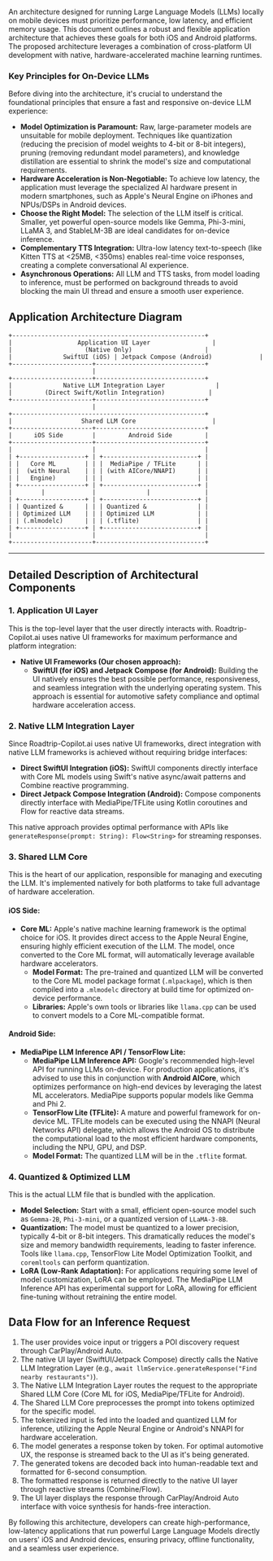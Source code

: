 An architecture designed for running Large Language Models (LLMs) locally on mobile devices must prioritize performance, low latency, and efficient memory usage. This document outlines a robust and flexible application architecture that achieves these goals for both iOS and Android platforms. The proposed architecture leverages a combination of cross-platform UI development with native, hardware-accelerated machine learning runtimes.

### **Key Principles for On-Device LLMs**

Before diving into the architecture, it's crucial to understand the foundational principles that ensure a fast and responsive on-device LLM experience:

*   **Model Optimization is Paramount:** Raw, large-parameter models are unsuitable for mobile deployment. Techniques like quantization (reducing the precision of model weights to 4-bit or 8-bit integers), pruning (removing redundant model parameters), and knowledge distillation are essential to shrink the model's size and computational requirements.
*   **Hardware Acceleration is Non-Negotiable:** To achieve low latency, the application must leverage the specialized AI hardware present in modern smartphones, such as Apple's Neural Engine on iPhones and NPUs/DSPs in Android devices.
*   **Choose the Right Model:** The selection of the LLM itself is critical. Smaller, yet powerful open-source models like Gemma, Phi-3-mini, LLaMA 3, and StableLM-3B are ideal candidates for on-device inference.
*   **Complementary TTS Integration:** Ultra-low latency text-to-speech (like Kitten TTS at <25MB, <350ms) enables real-time voice responses, creating a complete conversational AI experience.
*   **Asynchronous Operations:** All LLM and TTS tasks, from model loading to inference, must be performed on background threads to avoid blocking the main UI thread and ensure a smooth user experience.

## **Application Architecture Diagram**

```
+-----------------------------------------------------+
|                  Application UI Layer                 |
|                    (Native Only)                    |
|              SwiftUI (iOS) | Jetpack Compose (Android)             |
+----------------------+------------------------------+
                       |
+----------------------+------------------------------+
|              Native LLM Integration Layer              |
|         (Direct Swift/Kotlin Integration)            |
+----------------------+------------------------------+
                       |
+-----------------------------------------------------+
|                   Shared LLM Core                     |
+----------------------+------------------------------+
|      iOS Side        |         Android Side         |
+----------------------+------------------------------+
|                      |                              |
| +------------------+ | +--------------------------+ |
| |   Core ML        | | |  MediaPipe / TFLite      | |
| |  (with Neural    | | | (with AICore/NNAPI)      | |
| |   Engine)        | | |                          | |
| +------------------+ | +--------------------------+ |
|        |             |              |               |
| +------------------+ | +--------------------------+ |
| | Quantized &      | | | Quantized &              | |
| | Optimized LLM    | | | Optimized LLM            | |
| | (.mlmodelc)      | | | (.tflite)                | |
| +------------------+ | +--------------------------+ |
|                      |                              |
+----------------------+------------------------------+
```

---

## **Detailed Description of Architectural Components**

### **1. Application UI Layer**

This is the top-level layer that the user directly interacts with. Roadtrip-Copilot.ai uses native UI frameworks for maximum performance and platform integration:

*   **Native UI Frameworks (Our chosen approach):**
    *   **SwiftUI (for iOS) and Jetpack Compose (for Android):** Building the UI natively ensures the best possible performance, responsiveness, and seamless integration with the underlying operating system. This approach is essential for automotive safety compliance and optimal hardware acceleration access.

### **2. Native LLM Integration Layer**

Since Roadtrip-Copilot.ai uses native UI frameworks, direct integration with native LLM frameworks is achieved without requiring bridge interfaces:

*   **Direct SwiftUI Integration (iOS):** SwiftUI components directly interface with Core ML models using Swift's native async/await patterns and Combine reactive programming.
*   **Direct Jetpack Compose Integration (Android):** Compose components directly interface with MediaPipe/TFLite using Kotlin coroutines and Flow for reactive data streams.

This native approach provides optimal performance with APIs like `generateResponse(prompt: String): Flow<String>` for streaming responses.

### **3. Shared LLM Core**

This is the heart of our application, responsible for managing and executing the LLM. It's implemented natively for both platforms to take full advantage of hardware acceleration.

#### **iOS Side:**

*   **Core ML:** Apple's native machine learning framework is the optimal choice for iOS. It provides direct access to the Apple Neural Engine, ensuring highly efficient execution of the LLM. The model, once converted to the Core ML format, will automatically leverage available hardware accelerators.
    *   **Model Format:** The pre-trained and quantized LLM will be converted to the Core ML model package format (`.mlpackage`), which is then compiled into a `.mlmodelc` directory at build time for optimized on-device performance.
    *   **Libraries:** Apple's own tools or libraries like `llama.cpp` can be used to convert models to a Core ML-compatible format.

#### **Android Side:**

*   **MediaPipe LLM Inference API / TensorFlow Lite:**
    *   **MediaPipe LLM Inference API:** Google's recommended high-level API for running LLMs on-device. For production applications, it's advised to use this in conjunction with **Android AICore**, which optimizes performance on high-end devices by leveraging the latest ML accelerators. MediaPipe supports popular models like Gemma and Phi 2.
    *   **TensorFlow Lite (TFLite):** A mature and powerful framework for on-device ML. TFLite models can be executed using the NNAPI (Neural Networks API) delegate, which allows the Android OS to distribute the computational load to the most efficient hardware components, including the NPU, GPU, and DSP.
    *   **Model Format:** The quantized LLM will be in the `.tflite` format.

### **4. Quantized & Optimized LLM**

This is the actual LLM file that is bundled with the application.

*   **Model Selection:** Start with a small, efficient open-source model such as `Gemma-2B`, `Phi-3-mini`, or a quantized version of `LLaMA-3-8B`.
*   **Quantization:** The model must be quantized to a lower precision, typically 4-bit or 8-bit integers. This dramatically reduces the model's size and memory bandwidth requirements, leading to faster inference. Tools like `llama.cpp`, TensorFlow Lite Model Optimization Toolkit, and `coremltools` can perform quantization.
*   **LoRA (Low-Rank Adaptation):** For applications requiring some level of model customization, LoRA can be employed. The MediaPipe LLM Inference API has experimental support for LoRA, allowing for efficient fine-tuning without retraining the entire model.

## **Data Flow for an Inference Request**

1.  The user provides voice input or triggers a POI discovery request through CarPlay/Android Auto.
2.  The native UI layer (SwiftUI/Jetpack Compose) directly calls the Native LLM Integration Layer (e.g., `await llmService.generateResponse("Find nearby restaurants")`).
3.  The Native LLM Integration Layer routes the request to the appropriate Shared LLM Core (Core ML for iOS, MediaPipe/TFLite for Android).
4.  The Shared LLM Core preprocesses the prompt into tokens optimized for the specific model.
5.  The tokenized input is fed into the loaded and quantized LLM for inference, utilizing the Apple Neural Engine or Android's NNAPI for hardware acceleration.
6.  The model generates a response token by token. For optimal automotive UX, the response is streamed back to the UI as it's being generated.
7.  The generated tokens are decoded back into human-readable text and formatted for 6-second consumption.
8.  The formatted response is returned directly to the native UI layer through reactive streams (Combine/Flow).
9.  The UI layer displays the response through CarPlay/Android Auto interface with voice synthesis for hands-free interaction.

By following this architecture, developers can create high-performance, low-latency applications that run powerful Large Language Models directly on users' iOS and Android devices, ensuring privacy, offline functionality, and a seamless user experience.